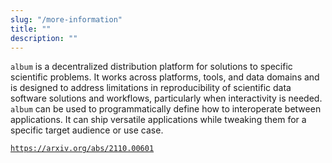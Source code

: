 ```yaml
---
slug: "/more-information"
title: ""
description: ""
---
```

`album` is a decentralized distribution platform for solutions to specific scientific problems. 
It works across platforms, tools, and data domains and is designed to address limitations in reproducibility of 
scientific data software solutions and workflows, particularly when interactivity is needed. `album` can be used to 
programmatically define how to interoperate between applications. It can ship versatile applications while tweaking 
them for a specific target audience or use case.

[`https://arxiv.org/abs/2110.00601`](https://arxiv.org/abs/2110.00601)
